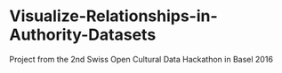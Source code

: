 # Visualize-Relationships-in-Authority-Datasets
Project from the 2nd Swiss Open Cultural Data Hackathon in Basel 2016
